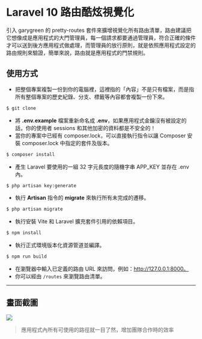 # Laravel 10 路由酷炫視覺化

引入 garygreen 的 pretty-routes 套件來擴增視覺化所有路由清單，路由建議把它想像成是應用程式的大門管理員，每一個請求都要通過管理員，符合正確的條件才可以送到後方應用程式做處理，而管理員的放行原則，就是依照應用程式設定的路由規則來驗證，簡單來說，路由就是應用程式的門禁規則。

## 使用方式
- 把整個專案複製一份到你的電腦裡，這裡指的「內容」不是只有檔案，而是指所有整個專案的歷史紀錄、分支、標籤等內容都會複製一份下來。
```sh
$ git clone
```
- 將 __.env.example__ 檔案重新命名成 __.env__，如果應用程式金鑰沒有被設定的話，你的使用者 sessions 和其他加密的資料都是不安全的！
- 當你的專案中已經有 composer.lock，可以直接執行指令以讓 Composer 安裝 composer.lock 中指定的套件及版本。
```sh
$ composer install
```
- 產生 Laravel 要使用的一組 32 字元長度的隨機字串 APP_KEY 並存在 .env 內。
```sh
$ php artisan key:generate
```
- 執行 __Artisan__ 指令的 __migrate__ 來執行所有未完成的遷移。
```sh
$ php artisan migrate
```
- 執行安裝 Vite 和 Laravel 擴充套件引用的依賴項目。
```sh
$ npm install
```
- 執行正式環境版本化資源管道並編譯。
```sh
$ npm run build
```
- 在瀏覽器中輸入已定義的路由 URL 來訪問，例如：http://127.0.0.1:8000。
- 你可以經由 `/routes` 來瀏覽路由清單。

----

## 畫面截圖
![](https://i.imgur.com/rfiu12m.png)
> 應用程式內所有可使用的路徑就一目了然，增加團隊合作時的效率
